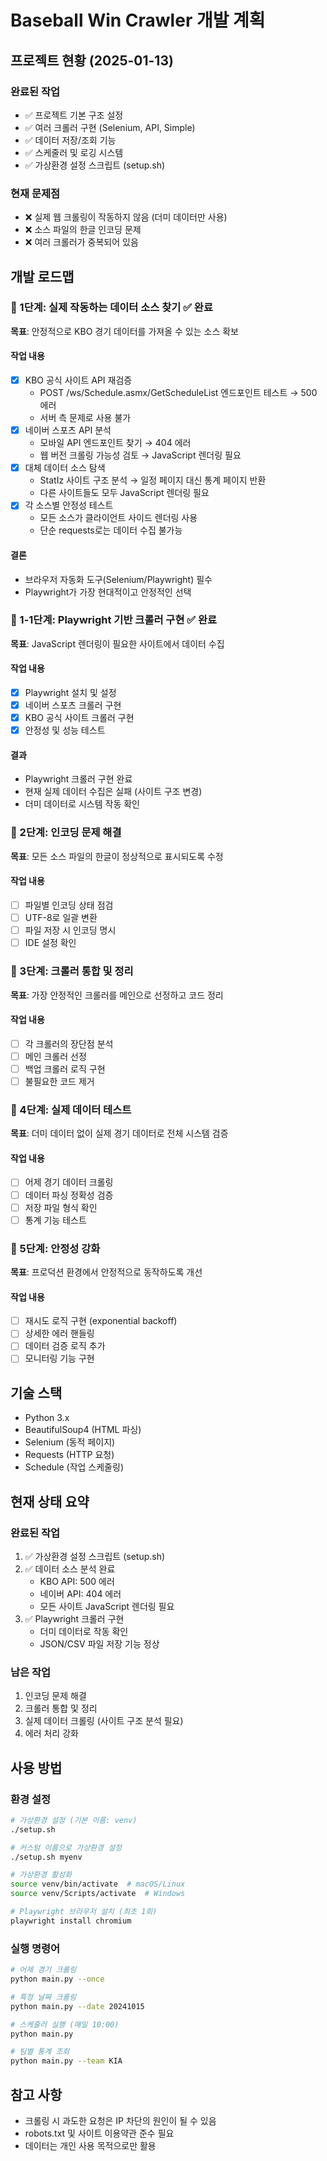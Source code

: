 # Baseball Win Crawler 개발 계획

## 프로젝트 현황 (2025-01-13)

### 완료된 작업
- ✅ 프로젝트 기본 구조 설정
- ✅ 여러 크롤러 구현 (Selenium, API, Simple)
- ✅ 데이터 저장/조회 기능
- ✅ 스케줄러 및 로깅 시스템
- ✅ 가상환경 설정 스크립트 (setup.sh)

### 현재 문제점
- ❌ 실제 웹 크롤링이 작동하지 않음 (더미 데이터만 사용)
- ❌ 소스 파일의 한글 인코딩 문제
- ❌ 여러 크롤러가 중복되어 있음

## 개발 로드맵

### 📌 1단계: 실제 작동하는 데이터 소스 찾기 ✅ 완료
**목표**: 안정적으로 KBO 경기 데이터를 가져올 수 있는 소스 확보

#### 작업 내용
- [x] KBO 공식 사이트 API 재검증
  - POST /ws/Schedule.asmx/GetScheduleList 엔드포인트 테스트 → 500 에러
  - 서버 측 문제로 사용 불가
- [x] 네이버 스포츠 API 분석
  - 모바일 API 엔드포인트 찾기 → 404 에러
  - 웹 버전 크롤링 가능성 검토 → JavaScript 렌더링 필요
- [x] 대체 데이터 소스 탐색
  - StatIz 사이트 구조 분석 → 일정 페이지 대신 통계 페이지 반환
  - 다른 사이트들도 모두 JavaScript 렌더링 필요
- [x] 각 소스별 안정성 테스트
  - 모든 소스가 클라이언트 사이드 렌더링 사용
  - 단순 requests로는 데이터 수집 불가능

#### 결론
- 브라우저 자동화 도구(Selenium/Playwright) 필수
- Playwright가 가장 현대적이고 안정적인 선택

### 📌 1-1단계: Playwright 기반 크롤러 구현 ✅ 완료
**목표**: JavaScript 렌더링이 필요한 사이트에서 데이터 수집

#### 작업 내용
- [x] Playwright 설치 및 설정
- [x] 네이버 스포츠 크롤러 구현
- [x] KBO 공식 사이트 크롤러 구현
- [x] 안정성 및 성능 테스트

#### 결과
- Playwright 크롤러 구현 완료
- 현재 실제 데이터 수집은 실패 (사이트 구조 변경)
- 더미 데이터로 시스템 작동 확인

### 📌 2단계: 인코딩 문제 해결
**목표**: 모든 소스 파일의 한글이 정상적으로 표시되도록 수정

#### 작업 내용
- [ ] 파일별 인코딩 상태 점검
- [ ] UTF-8로 일괄 변환
- [ ] 파일 저장 시 인코딩 명시
- [ ] IDE 설정 확인

### 📌 3단계: 크롤러 통합 및 정리
**목표**: 가장 안정적인 크롤러를 메인으로 선정하고 코드 정리

#### 작업 내용
- [ ] 각 크롤러의 장단점 분석
- [ ] 메인 크롤러 선정
- [ ] 백업 크롤러 로직 구현
- [ ] 불필요한 코드 제거

### 📌 4단계: 실제 데이터 테스트
**목표**: 더미 데이터 없이 실제 경기 데이터로 전체 시스템 검증

#### 작업 내용
- [ ] 어제 경기 데이터 크롤링
- [ ] 데이터 파싱 정확성 검증
- [ ] 저장 파일 형식 확인
- [ ] 통계 기능 테스트

### 📌 5단계: 안정성 강화
**목표**: 프로덕션 환경에서 안정적으로 동작하도록 개선

#### 작업 내용
- [ ] 재시도 로직 구현 (exponential backoff)
- [ ] 상세한 에러 핸들링
- [ ] 데이터 검증 로직 추가
- [ ] 모니터링 기능 구현

## 기술 스택
- Python 3.x
- BeautifulSoup4 (HTML 파싱)
- Selenium (동적 페이지)
- Requests (HTTP 요청)
- Schedule (작업 스케줄링)

## 현재 상태 요약

### 완료된 작업
1. ✅ 가상환경 설정 스크립트 (setup.sh)
2. ✅ 데이터 소스 분석 완료
   - KBO API: 500 에러
   - 네이버 API: 404 에러
   - 모든 사이트 JavaScript 렌더링 필요
3. ✅ Playwright 크롤러 구현
   - 더미 데이터로 작동 확인
   - JSON/CSV 파일 저장 기능 정상

### 남은 작업
1. 인코딩 문제 해결
2. 크롤러 통합 및 정리
3. 실제 데이터 크롤링 (사이트 구조 분석 필요)
4. 에러 처리 강화

## 사용 방법

### 환경 설정
```bash
# 가상환경 설정 (기본 이름: venv)
./setup.sh

# 커스텀 이름으로 가상환경 설정
./setup.sh myenv

# 가상환경 활성화
source venv/bin/activate  # macOS/Linux
source venv/Scripts/activate  # Windows

# Playwright 브라우저 설치 (최초 1회)
playwright install chromium
```

### 실행 명령어
```bash
# 어제 경기 크롤링
python main.py --once

# 특정 날짜 크롤링
python main.py --date 20241015

# 스케줄러 실행 (매일 10:00)
python main.py

# 팀별 통계 조회
python main.py --team KIA
```

## 참고 사항
- 크롤링 시 과도한 요청은 IP 차단의 원인이 될 수 있음
- robots.txt 및 사이트 이용약관 준수 필요
- 데이터는 개인 사용 목적으로만 활용